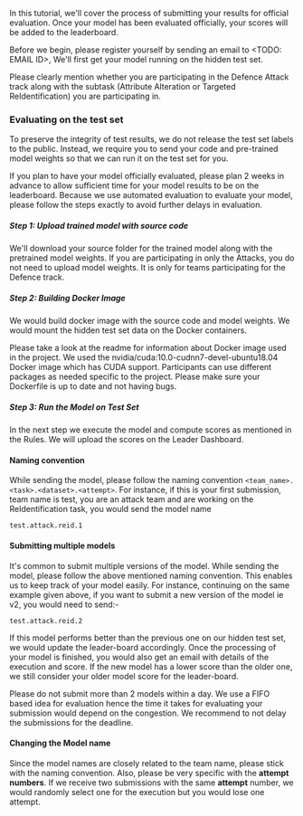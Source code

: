 In this tutorial, we'll cover the process of submitting your results for official evaluation.
Once your model has been evaluated officially, your scores will be added to the leaderboard.

Before we begin, please register yourself by sending an email to <TODO: EMAIL ID>,
We'll first get your model running on the hidden test set.

Please clearly mention whether you are participating in the Defence Attack track along with the subtask (Attribute
Alteration or Targeted ReIdentification) you are participating in.

### Evaluating on the test set

To preserve the integrity of test results, we do not release the test set labels to the public.
Instead, we require you to send your code and pre-trained model weights so that we can run it on the test set for you.

If you plan to have your model officially evaluated, please plan 2 weeks in advance to allow sufficient time for your model
results to be on the leaderboard. Because we use automated evaluation to evaluate your model, please follow the steps exactly
to avoid further delays in evaluation.

##### Step 1: Upload trained model with source code 
We'll download your source folder for the trained model along with the pretrained model weights.
If you are participating in only the Attacks, you do not need to upload model weights. It is only for
teams participating for the Defence track.


##### Step 2: Building Docker Image
We would build docker image with the source code and model weights. We would mount the hidden test set
data on the Docker containers. 

Please take a look at the readme for information about Docker image used in the project. We used the
nvidia/cuda:10.0-cudnn7-devel-ubuntu18.04 Docker image which has CUDA support. Participants can use different packages
as needed specific to the project. Please make sure your Dockerfile is up to date and not having bugs.

##### Step 3: Run the Model on Test Set
In the next step we execute the model and compute scores as mentioned in the Rules. We will upload the scores
on the Leader Dashboard. 

#### Naming convention
While sending the model, please follow the naming convention
`<team_name>.<task>.<dataset>.<attempt>`. For instance, if this is your first submission, team name is test, you are an attack team and 
are working on the ReIdentification task, you would send the model name 
```
test.attack.reid.1
``` 


#### Submitting multiple models
It's common to submit multiple versions of the model. While sending the model, please follow the above mentioned naming convention.
This enables us to keep track of your model easily. For instance, continuing on the same example given above, if you want to submit
a new version of the model ie v2, you would need to send:- 
```
test.attack.reid.2
``` 

If this model performs better than the previous one on our hidden test set, we would update the leader-board accordingly. Once the processing
of your model is finished, you would also get an email with details of the execution and score. If the new model has a lower score than the older
one, we still consider your older model score for the leader-board.

Please do not submit more than 2 models within a day. We use a FIFO based idea for evaluation hence the time it takes for evaluating your submission
would depend on the congestion. We recommend to not delay the submissions for the deadline. 


#### Changing the Model name
Since the model names are closely related to the team name, please stick with the naming convention. Also, please be very specific with the **attempt numbers**.
If we receive two submissions with the same **attempt** number, we would randomly select one for the execution but you would lose one attempt.
 
